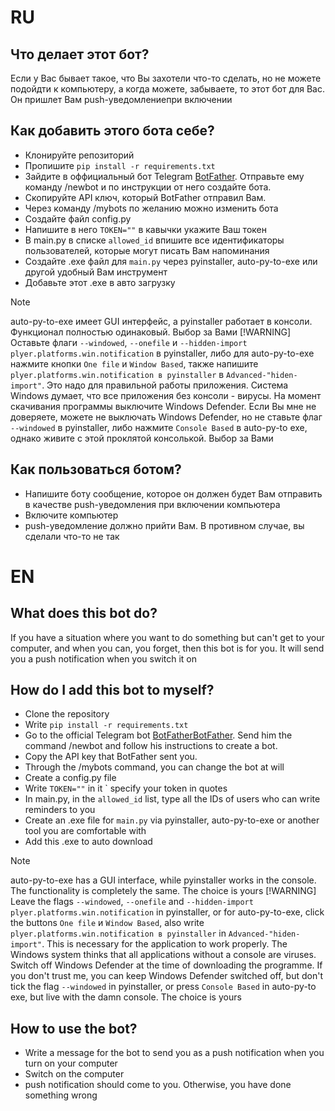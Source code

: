 # RU
## Что делает этот бот?
Если у Вас бывает такое, что Вы захотели что-то сделать, но не можете подойдти к компьютеру, а когда можете, забываете, то этот бот для Вас.
Он пришлет Вам push-уведомлениепри включении

## Как добавить этого бота себе?
* Клонируйте репозиторий
* Пропишите `pip install -r requirements.txt`
* Зайдите в оффициальный бот Telegram [BotFather](https://t.me/BotFather). Отправьте ему команду /newbot и по инструкции от него создайте бота.
* Скопируйте API ключ, который BotFather отправил Вам.
* Через команду /mybots по желанию можно изменить бота
* Создайте файл config.py
* Напишите в него `TOKEN=""` в кавычки укажите Ваш токен
* В main.py в списке `allowed_id` впишите все идентификаторы пользователей, которые могут писать Вам напоминания
* Создайте .exe файл для `main.py` через pyinstaller, auto-py-to-exe или другой удобный Вам инструмент
* Добавьте этот .exe в авто загрузку
> [!NOTE]
> auto-py-to-exe имеет GUI интерфейс, а pyinstaller работает в консоли. Функционал полностью одинаковый. Выбор за Вами
> [!WARNING]
> Оставьте флаги `--windowed`, `--onefile` и `--hidden-import plyer.platforms.win.notification` в pyinstaller, либо для auto-py-to-exe нажмите кнопки `One file` и `Window Based`, также напишите `plyer.platforms.win.notification в pyinstaller` в `Advanced-"hiden-import"`. Это надо для правильной работы приложения. 
> Система Windows думает, что все приложения без консоли - вирусы. На момент скачивания программы выключите Windows Defender. Если Вы мне не доверяете, можете не выключать Windows Defender, но не ставьте флаг `--windowed` в pyinstaller, либо нажмите `Console Based` в auto-py-to exe, однако живите с этой проклятой консолькой. Выбор за Вами

## Как пользоваться ботом?
* Напишите боту сообщение, которое он должен будет Вам отправить в качестве push-уведомления при включении компьютера
* Включите компьютер
* push-уведомление должно прийти Вам. В противном случае, вы сделали что-то не так



# EN
## What does this bot do?
If you have a situation where you want to do something but can't get to your computer, and when you can, you forget, then this bot is for you.
It will send you a push notification when you switch it on

## How do I add this bot to myself?
* Clone the repository
* Write `pip install -r requirements.txt`
* Go to the official Telegram bot [BotFatherBotFather](https://t.me/BotFather). Send him the command /newbot and follow his instructions to create a bot.
* Copy the API key that BotFather sent you.
* Through the /mybots command, you can change the bot at will
* Create a config.py file
* Write `TOKEN=""` in it ` specify your token in quotes
* In main.py, in the `allowed_id` list, type all the IDs of users who can write reminders to you
* Create an .exe file for `main.py` via pyinstaller, auto-py-to-exe or another tool you are comfortable with
* Add this .exe to auto download
> [!NOTE]
> auto-py-to-exe has a GUI interface, while pyinstaller works in the console. The functionality is completely the same. The choice is yours
> [!WARNING]
> Leave the flags `--windowed`, `--onefile` and `--hidden-import plyer.platforms.win.notification` in pyinstaller, or for auto-py-to-exe, click the buttons `One file` и `Window Based`, also write `plyer.platforms.win.notification в pyinstaller` in `Advanced-"hiden-import"`. This is necessary for the application to work properly.
> The Windows system thinks that all applications without a console are viruses. Switch off Windows Defender at the time of downloading the programme. If you don't trust me, you can keep Windows Defender switched off, but don't tick the flag `--windowed` in pyinstaller, or press `Console Based` in auto-py-to exe, but live with the damn console. The choice is yours

## How to use the bot?
* Write a message for the bot to send you as a push notification when you turn on your computer
* Switch on the computer
* push notification should come to you. Otherwise, you have done something wrong
